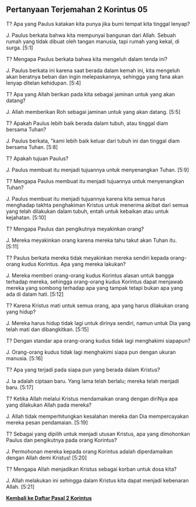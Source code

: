 ﻿## Pertanyaan Terjemahan 2 Korintus 05 ##

T? Apa yang Paulus katakan kita punya jika bumi tempat kita tinggal lenyap?

J. Paulus berkata bahwa kita mempunyai bangunan dari Allah. Sebuah rumah yang tidak dibuat oleh tangan manusia, tapi rumah yang kekal, di surga. [5:1]

T? Mengapa Paulus berkata bahwa kita mengeluh dalam tenda ini?

J. Paulus berkata ini karena saat berada dalam kemah ini, kita mengeluh akan beratnya beban dan ingin melepaskannya, sehingga yang fana akan lenyap ditelan kehidupan. [5:4]

T? Apa yang Allah berikan pada kita sebagai jaminan untuk yang akan datang?

J. Allah memberikan Roh sebagai jaminan untuk yang akan datang. [5:5]

T? Apakah Paulus lebih baik berada dalam tubuh, atau tinggal diam bersama Tuhan?

J. Paulus berkata, "kami lebih baik keluar dari tubuh ini dan tinggal diam bersama Tuhan. [5:8]

T? Apakah tujuan Paulus?

J. Paulus membuat itu menjadi tujuannya untuk menyenangkan Tuhan. [5:9]

T? Mengapa Paulus membuat itu menjadi tujuannya untuk menyenangkan Tuhan?

J. Paulus membuat itu menjadi tujuannya karena kita semua harus menghadap takhta penghakiman Kristus untuk menerima akibat dari semua yang telah dilakukan dalam tubuh, entah untuk kebaikan atau untuk kejahatan. [5:10]

T? Mengapa Paulus dan pengikutnya meyakinkan orang?

J. Mereka meyakinkan orang karena mereka tahu takut akan Tuhan itu. [5:11]

T? Paulus berkata mereka tidak meyakinkan mereka sendiri kepada orang-orang kudus Korintus. Apa yang mereka lakukan?

J. Mereka memberi orang-orang kudus Korintus alasan untuk bangga terhadap mereka, sehingga orang-orang kudus Korintus dapat menjawab mereka yang sombong terhadap apa yang tampak tetapi bukan apa yang ada di dalam hati. [5:12]

T? Karena Kristus mati untuk semua orang, apa yang harus dilakukan orang yang hidup?

J. Mereka harus hidup tidak lagi untuk dirinya sendiri, namun untuk Dia yang telah mati dan dibangkitkan. [5:15]

T? Dengan standar apa orang-orang kudus tidak lagi menghakimi siapapun?

J. Orang-orang kudus tidak lagi menghakimi siapa pun dengan ukuran manusia. [5:16]

T? Apa yang terjadi pada siapa pun yang berada dalam Kristus?

J. Ia adalah ciptaan baru. Yang lama telah berlalu; mereka telah menjadi baru. [5:17]

T? Ketika Allah melalui Kristus mendamaikan orang dengan diriNya apa yang dilakukan Allah pada mereka?

J. Allah tidak memperhitungkan kesalahan mereka dan Dia mempercayakan mereka pesan pendamaian. [5:19]

T? Sebagai yang dipilih untuk menjadi utusan Kristus, apa yang dimohonkan Paulus dan pengikutnya pada orang Korintus?

J. Permohonan mereka kepada orang Korintus adalah diperdamaikan dengan Allah demi Kristus! [5:20]

T? Mengapa Allah menjadikan Kristus sebagai korban untuk dosa kita?

J. Allah melakukan ini sehingga dalam Kristus kita dapat menjadi kebenaran Allah. [5:21]

__[Kembali ke Daftar Pasal 2 Korintus](./)__

